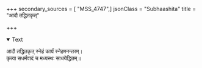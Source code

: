 +++
secondary_sources = [ "MSS_4747",]
jsonClass = "Subhaashita"
title = "आदौ तद्धितकृत्"

+++

<details open><summary>Text</summary>

आदौ तद्धितकृत् स्नेहं कार्यं स्नेहमनन्तरम्।  
कृत्वा सधर्मवादं च मध्यस्थः साधयेद्धितम्॥
</details>
